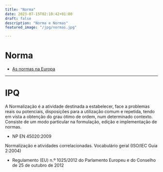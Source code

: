 ```yaml
---
title: "Norma"
date: 2023-07-15T02:10:42+01:00
draft: false
description: "Norma e Normas"
featured_image: "/jpg/normas.jpg"

---
```


# Norma




* [As normas na Europa](https://europa.eu/youreurope/business/product-requirements/standards/standards-in-europe/index_pt.htm#)



-----
# IPQ 



A Normalização é a atividade destinada a
estabelecer, face a problemas reais ou
potenciais, disposições para a utilização comum
e repetida, tendo em vista a obtenção do grau
ótimo de ordem, num determinado contexto.
Consiste de um modo particular na formulação, edição e
implementação de normas.

- NP EN 45020:2009

Normalização e atividades correlacionadas. Vocabulário geral (ISO/IEC Guia 2:2004)

- Regulamento (EU) n.º 1025/2012 do Parlamento Europeu e do Conselho de 25 de
outubro de 2012

